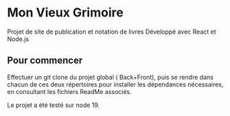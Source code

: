 # Mon Vieux Grimoire

Projet de site de publication et notation de livres 
Développé avec React et Node.js

## Pour commencer

Effectuer un git clone du projet global ( Back+Front), puis se rendre dans chacun de ces deux répertoires pour installer les dépendances nécessaires, en consultant les fichiers ReadMe associés.


Le projet a été testé sur node 19. 
